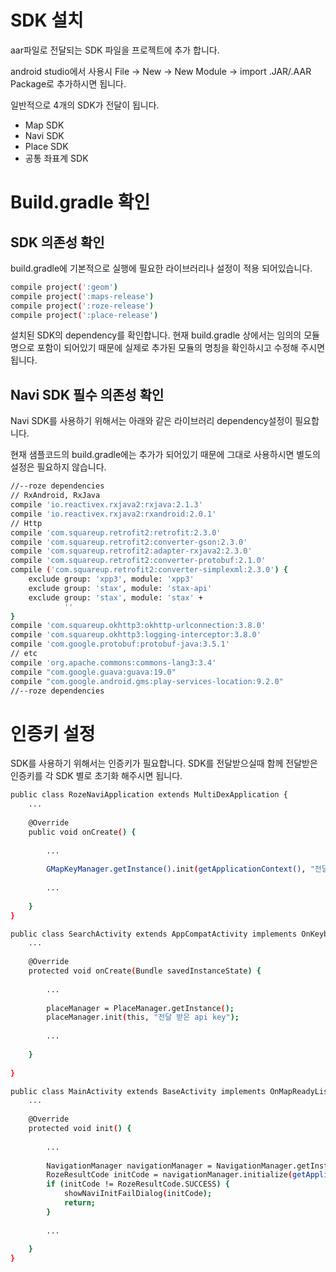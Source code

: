 # SDK 설치
aar파일로 전달되는 SDK 파일을 프로젝트에 추가 합니다. 

android studio에서 사용시 File -> New -> New Module -> import .JAR/.AAR Package로 추가하시면 됩니다.

일반적으로 4개의 SDK가 전달이 됩니다.

 * Map SDK 
 * Navi SDK
 * Place SDK
 * 공통 좌표계 SDK

# Build.gradle 확인
## SDK 의존성 확인
build.gradle에 기본적으로 실행에 필요한 라이브러리나 설정이 적용 되어있습니다.
```bash
compile project(':geom')
compile project(':maps-release')
compile project(':roze-release')
compile project(':place-release')
```

설치된 SDK의 dependency를 확인합니다. 현재 build.gradle 상에서는 임의의 모듈명으로 포함이 되어있기 때문에
실제로 추가된 모듈의 명칭을 확인하시고 수정해 주시면 됩니다.

## Navi SDK 필수 의존성 확인
Navi SDK를 사용하기 위해서는 아래와 같은 라이브러리 dependency설정이 필요합니다.

현재 샘플코드의 build.gradle에는 추가가 되어있기 때문에 그대로 사용하시면 별도의 설정은 필요하지 않습니다.

```bash
//--roze dependencies
// RxAndroid, RxJava
compile 'io.reactivex.rxjava2:rxjava:2.1.3'
compile 'io.reactivex.rxjava2:rxandroid:2.0.1'
// Http
compile 'com.squareup.retrofit2:retrofit:2.3.0'
compile 'com.squareup.retrofit2:converter-gson:2.3.0'
compile 'com.squareup.retrofit2:adapter-rxjava2:2.3.0'
compile 'com.squareup.retrofit2:converter-protobuf:2.1.0'
compile ('com.squareup.retrofit2:converter-simplexml:2.3.0') {
	exclude group: 'xpp3', module: 'xpp3'
	exclude group: 'stax', module: 'stax-api'
	exclude group: 'stax', module: 'stax' +
			''
}
compile 'com.squareup.okhttp3:okhttp-urlconnection:3.8.0'
compile 'com.squareup.okhttp3:logging-interceptor:3.8.0'
compile 'com.google.protobuf:protobuf-java:3.5.1'
// etc
compile 'org.apache.commons:commons-lang3:3.4'
compile "com.google.guava:guava:19.0"
compile "com.google.android.gms:play-services-location:9.2.0"
//--roze dependencies
```

# 인증키 설정
SDK를 사용하기 위해서는 인증키가 필요합니다. SDK를 전달받으실때 함께 전달받은 인증키를 각 SDK 별로 초기화 해주시면 됩니다.

```bash
public class RozeNaviApplication extends MultiDexApplication {
	...
	
	@Override
    public void onCreate() {
	
		...
	
		GMapKeyManager.getInstance().init(getApplicationContext(), "전달 받은 api key");
		
		...
		
	}
}

public class SearchActivity extends AppCompatActivity implements OnKeyboardVisibilityListener {
	...
	
	@Override
    protected void onCreate(Bundle savedInstanceState) {
	
		...
		
		placeManager = PlaceManager.getInstance();
		placeManager.init(this, "전달 받은 api key");
		
		...
		
	}
	
}

public class MainActivity extends BaseActivity implements OnMapReadyListener {
	...
	
	@Override
    protected void init() {
		
		...
		
		NavigationManager navigationManager = NavigationManager.getInstance();        
        RozeResultCode initCode = navigationManager.initialize(getApplicationContext(), "전달 받은 api key");
        if (initCode != RozeResultCode.SUCCESS) {
            showNaviInitFailDialog(initCode);
            return;
        }
		
		...
		
	}
}

```